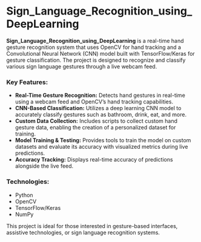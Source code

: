 # Sign_Language_Recognition_using_DeepLearning


**Sign_Language_Recognition_using_DeepLearning** is a real-time hand gesture recognition system that uses OpenCV for hand tracking and a Convolutional Neural Network (CNN) model built with TensorFlow/Keras for gesture classification. The project is designed to recognize and classify various sign language gestures through a live webcam feed.

### Key Features:
- **Real-Time Gesture Recognition:** Detects hand gestures in real-time using a webcam feed and OpenCV’s hand tracking capabilities.
- **CNN-Based Classification:** Utilizes a deep learning CNN model to accurately classify gestures such as bathroom, drink, eat, and more.
- **Custom Data Collection:** Includes scripts to collect custom hand gesture data, enabling the creation of a personalized dataset for training.
- **Model Training & Testing:** Provides tools to train the model on custom datasets and evaluate its accuracy with visualized metrics during live predictions.
- **Accuracy Tracking:** Displays real-time accuracy of predictions alongside the live feed.

### Technologies:
- Python
- OpenCV
- TensorFlow/Keras
- NumPy

This project is ideal for those interested in gesture-based interfaces, assistive technologies, or sign language recognition systems.
